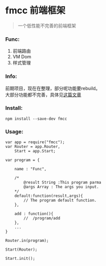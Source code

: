 # fmcc 前端框架
> 一个低性能不完善的前端框架

### Func:
1. 前端路由
2. VM Dom
3. 样式管理

### Info:
前期项目，现在在整理，部分呢功能要rebuild。    
大部分功能都不完善，具体见[这篇文章](http://eaves.in/blog/2017728435)

### Install:
    npm install --save-dev fmcc

### Usage:
    var app = require("fmcc");
	var Router = app.Router,
		Start = app.Start;
	
	var program = {
	
		name : "Func",
		
		/*
			@result String :This program parma
			@args Array : The args you input.
		*/
		default:function(result,args){
			// The program default function.
		},

		add : function(){
			//  /program/add
		},
		...
	}

	Router.in(program);

	Start(Router);

	Start.init();

